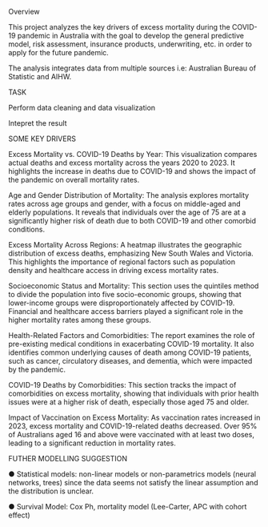 Overview

This project analyzes the key drivers of excess mortality during the COVID-19 pandemic in Australia with the goal to develop the general predictive model, risk assessment, insurance products, underwriting, etc. in order to apply for the future pandemic. 

The analysis integrates data from multiple sources i.e: Australian Bureau of Statistic and AIHW.

TASK

Perform data cleaning and data visualization

Intepret the result

SOME KEY DRIVERS

Excess Mortality vs. COVID-19 Deaths by Year: This visualization compares actual deaths and excess mortality across the years 2020 to 2023. It highlights the increase in deaths due to COVID-19 and shows the impact of the pandemic on overall mortality rates.

Age and Gender Distribution of Mortality: The analysis explores mortality rates across age groups and gender, with a focus on middle-aged and elderly populations. It reveals that individuals over the age of 75 are at a significantly higher risk of death due to both COVID-19 and other comorbid conditions.

Excess Mortality Across Regions: A heatmap illustrates the geographic distribution of excess deaths, emphasizing New South Wales and Victoria. This highlights the importance of regional factors such as population density and healthcare access in driving excess mortality rates.

Socioeconomic Status and Mortality: This section uses the quintiles method to divide the population into five socio-economic groups, showing that lower-income groups were disproportionately affected by COVID-19. Financial and healthcare access barriers played a significant role in the higher mortality rates among these groups.

Health-Related Factors and Comorbidities: The report examines the role of pre-existing medical conditions in exacerbating COVID-19 mortality. It also identifies common underlying causes of death among COVID-19 patients, such as cancer, circulatory diseases, and dementia, which were impacted by the pandemic.

COVID-19 Deaths by Comorbidities: This section tracks the impact of comorbidities on excess mortality, showing that individuals with prior health issues were at a higher risk of death, especially those aged 75 and older.

Impact of Vaccination on Excess Mortality: As vaccination rates increased in 2023, excess mortality and COVID-19-related deaths decreased. Over 95% of Australians aged 16 and above were vaccinated with at least two doses, leading to a significant reduction in mortality rates.

FUTHER MODELLING SUGGESTION

● Statistical models: non-linear models or non-parametrics models (neural networks, trees) since the data seems not satisfy the linear assumption and the distribution is unclear.

● Survival Model: Cox Ph, mortality model (Lee-Carter, APC with cohort effect)

